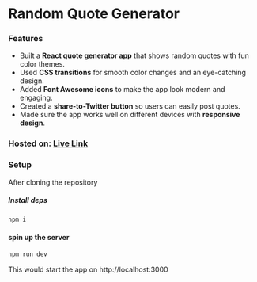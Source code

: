 # Random Quote Generator

### Features
- Built a **React quote generator app** that shows random quotes with fun color themes.
- Used **CSS transitions** for smooth color changes and an eye-catching design.
- Added **Font Awesome icons** to make the app look modern and engaging.
- Created a **share-to-Twitter button** so users can easily post quotes.
- Made sure the app works well on different devices with **responsive design**.

### Hosted on: [Live Link](https://randomqoutesgenonline.netlify.app)

### Setup

After cloning the repository
##### Install deps
```bash
npm i
```

#### spin up the server

```bash
npm run dev
```

This would start the app on http://localhost:3000
